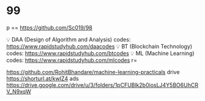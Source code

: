 # 99

p == https://github.com/Sc019/98

💡 DAA (Design of Algorithm and Analysis) codes: https://www.rapidstudyhub.com/daacodes
💡 BT (Blockchain Technology) codes: https://www.rapidstudyhub.com/btcodes
💡 ML (Machine Learning) codes: https://www.rapidstudyhub.com/mlcodes
r=

https://github.com/RohitBhandare/machine-learning-practicals
drive  https://shorturl.at/kwIZ4  ads     https://drive.google.com/drive/u/3/folders/1pCFUBlk2b0iosLJ4Y5BO6UhCRV_N9xqW
